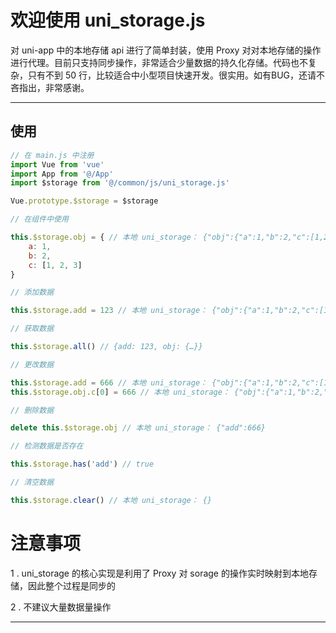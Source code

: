 # 欢迎使用 uni_storage.js

对 uni-app 中的本地存储 api 进行了简单封装，使用 Proxy 对对本地存储的操作进行代理。目前只支持同步操作，非常适合少量数据的持久化存储。代码也不复杂，只有不到 50 行，比较适合中小型项目快速开发。很实用。如有BUG，还请不吝指出，非常感谢。

----

## 使用

```javascript
// 在 main.js 中注册
import Vue from 'vue'
import App from '@/App'
import $storage from '@/common/js/uni_storage.js'

Vue.prototype.$storage = $storage

// 在组件中使用

this.$storage.obj = { // 本地 uni_storage： {"obj":{"a":1,"b":2,"c":[1,2,3]}}
    a: 1,
    b: 2,
    c: [1, 2, 3]
}

// 添加数据

this.$storage.add = 123 // 本地 uni_storage： {"obj":{"a":1,"b":2,"c":[1,2,3]},"add":123}

// 获取数据

this.$storage.all() // {add: 123, obj: {…}}

// 更改数据

this.$storage.add = 666 // 本地 uni_storage： {"obj":{"a":1,"b":2,"c":[1,2,3]},"add":666}
this.$storage.obj.c[0] = 666 // 本地 uni_storage： {"obj":{"a":1,"b":2,"c":[666,2,3]},"add":666}

// 删除数据

delete this.$storage.obj // 本地 uni_storage： {"add":666}

// 检测数据是否存在

this.$storage.has('add') // true

// 清空数据

this.$storage.clear() // 本地 uni_storage： {}

```
# 注意事项

1 . uni_storage 的核心实现是利用了 Proxy 对 sorage 的操作实时映射到本地存储，因此整个过程是同步的

2 .  不建议大量数据量操作

----
